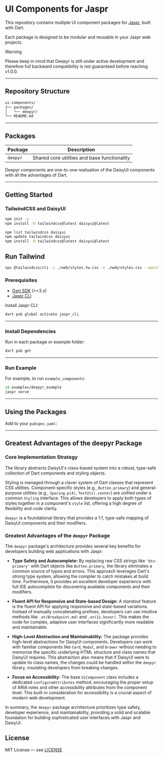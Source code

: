 # UI Components for Jaspr

This repository contains multiple UI component packages for [Jaspr](https://jaspr.site), built with Dart.

Each package is designed to be modular and reusable in your Jaspr web projects.

> [!WARNING]
> Please keep in mind that Deepyr is still under active development
> and therefore full backward compatibility is not guaranteed before reaching v1.0.0.

---

## Repository Structure

```bash
ui-components/
├── packages/
│   └── deepyr/
└── README.md
```

---

## Packages

| Package  | Description                                  |
| -------- | -------------------------------------------- |
| `deepyr` | Shared core utilities and base functionality |

Deepyr components are one-to-one realisation of the DaisyUI components with all
the advantages of Dart.

---

## Getting Started

### TailwindCSS and DaisyUI

```bash
npm init -y
npm install -D tailwindcss@latest daisyui@latest
````

```bash
npm list tailwindcss daisyui
npm update tailwindcss daisyui
npm install -D tailwindcss@latest daisyui@latest
```

## Run Tailwind

```bash
npx @tailwindcss/cli -i ./web/styles.tw.css -o ./web/styles.css --watch
```

### Prerequisites

- [Dart SDK](https://dart.dev/get-dart) (>=3.x)
- [Jaspr CLI](https://jaspr.dev/docs/get-started/)

Install Jaspr CLI:

```bash
dart pub global activate jaspr_cli
```

---

### Install Dependencies

Run in each package or example folder:

```bash
dart pub get
```

---

### Run Example

For example, to run `example_components`:

```bash
cd examples/deepyr_example
jaspr serve
```

---

## Using the Packages

Add to your `pubspec.yaml`:

---

## Greatest Advantages of the deepyr Package

### Core Implementation Strategy

The library abstracts DaisyUI's class-based system into a robust, type-safe collection of Dart components and styling objects.

Styling is managed through a clever system of Dart classes that represent CSS utilities. Component-specific styles (e.g., `Button.primary`) and general-purpose utilities (e.g., `Spacing.p(4)`, `TextUtil.center`) are unified under a common `Styling` interface. This allows developers to apply both types of styles together in a component's `style` list, offering a high degree of flexibility and code clarity.

`deepyr`  is a foundational library that provides a 1:1, type-safe mapping of DaisyUI components and their modifiers.

### Greatest Advantages of the `deepyr` Package

The `deepyr` package's architecture provides several key benefits for developers building web applications with Jaspr:

- **Type Safety and Autocomplete:** By replacing raw CSS strings like `'btn-primary'` with Dart objects like `Button.primary`, the library eliminates a common source of typos and errors. This approach leverages Dart's strong type system, allowing the compiler to catch mistakes at build time. Furthermore, it provides an excellent developer experience with full IDE autocomplete for discovering available components and their modifiers.

- **Fluent API for Responsive and State-based Design:** A standout feature is the fluent API for applying responsive and state-based variations. Instead of manually concatenating prefixes, developers can use intuitive methods like `.at(Breakpoint.md)` and `.on(Is.hover)`. This makes the code for complex, adaptive user interfaces significantly more readable and maintainable.

- **High-Level Abstraction and Maintainability:** The package provides high-level abstractions for DaisyUI components. Developers can work with familiar components like `Card`, `Modal`, and `Drawer` without needing to memorize the specific underlying HTML structure and class names that DaisyUI requires. This abstraction also means that if DaisyUI were to update its class names, the changes could be handled within the `deepyr` library, insulating developers from breaking changes.

- **Focus on Accessibility:** The base `UiComponent` class includes a dedicated `configureAttributes` method, encouraging the proper setup of ARIA roles and other accessibility attributes from the component level. This built-in consideration for accessibility is a crucial aspect of modern web development.

In summary, the `deepyr` package architecture prioritizes type safety, developer experience, and maintainability, providing a solid and scalable foundation for building sophisticated user interfaces with Jaspr and DaisyUI.

## License

MIT License — see [LICENSE](LICENSE)
